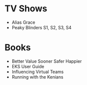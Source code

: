 # TV Shows

- Alias Grace
- Peaky Blinders S1, S2, S3, S4

# Books

- Better Value Sooner Safer Happier
- EKS User Guide
- Influencing Virtual Teams
- Running with the Kenians

